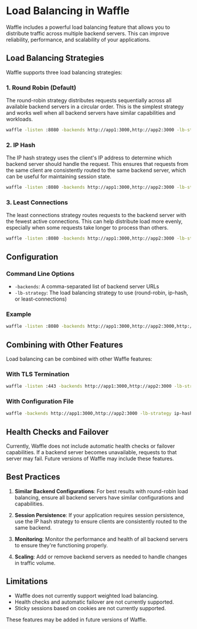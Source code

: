 # Load Balancing in Waffle

Waffle includes a powerful load balancing feature that allows you to distribute traffic across multiple backend servers. This can improve reliability, performance, and scalability of your applications.

## Load Balancing Strategies

Waffle supports three load balancing strategies:

### 1. Round Robin (Default)

The round-robin strategy distributes requests sequentially across all available backend servers in a circular order. This is the simplest strategy and works well when all backend servers have similar capabilities and workloads.

```bash
waffle -listen :8080 -backends http://app1:3000,http://app2:3000 -lb-strategy round-robin
```

### 2. IP Hash

The IP hash strategy uses the client's IP address to determine which backend server should handle the request. This ensures that requests from the same client are consistently routed to the same backend server, which can be useful for maintaining session state.

```bash
waffle -listen :8080 -backends http://app1:3000,http://app2:3000 -lb-strategy ip-hash
```

### 3. Least Connections

The least connections strategy routes requests to the backend server with the fewest active connections. This can help distribute load more evenly, especially when some requests take longer to process than others.

```bash
waffle -listen :8080 -backends http://app1:3000,http://app2:3000 -lb-strategy least-connections
```

## Configuration

### Command Line Options

- `-backends`: A comma-separated list of backend server URLs
- `-lb-strategy`: The load balancing strategy to use (round-robin, ip-hash, or least-connections)

### Example

```bash
waffle -listen :8080 -backends http://app1:3000,http://app2:3000,http://app3:3000 -lb-strategy least-connections
```

## Combining with Other Features

Load balancing can be combined with other Waffle features:

### With TLS Termination

```bash
waffle -listen :443 -backends http://app1:3000,http://app2:3000 -lb-strategy round-robin -tls-cert /path/to/cert.pem -tls-key /path/to/key.pem
```

### With Configuration File

```bash
waffle -backends http://app1:3000,http://app2:3000 -lb-strategy ip-hash -config config.yaml
```

## Health Checks and Failover

Currently, Waffle does not include automatic health checks or failover capabilities. If a backend server becomes unavailable, requests to that server may fail. Future versions of Waffle may include these features.

## Best Practices

1. **Similar Backend Configurations**: For best results with round-robin load balancing, ensure all backend servers have similar configurations and capabilities.

2. **Session Persistence**: If your application requires session persistence, use the IP hash strategy to ensure clients are consistently routed to the same backend.

3. **Monitoring**: Monitor the performance and health of all backend servers to ensure they're functioning properly.

4. **Scaling**: Add or remove backend servers as needed to handle changes in traffic volume.

## Limitations

- Waffle does not currently support weighted load balancing.
- Health checks and automatic failover are not currently supported.
- Sticky sessions based on cookies are not currently supported.

These features may be added in future versions of Waffle. 